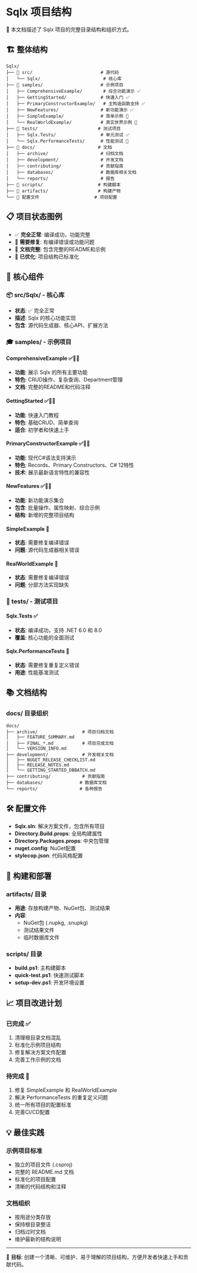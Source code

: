 # Sqlx 项目结构

📁 本文档描述了 Sqlx 项目的完整目录结构和组织方式。

## 🏗️ 整体结构

```
Sqlx/
├── 📂 src/                          # 源代码
│   └── Sqlx/                        # 核心库
├── 📂 samples/                      # 示例项目
│   ├── ComprehensiveExample/        # 综合功能演示 ✅
│   ├── GettingStarted/             # 快速入门 ✅
│   ├── PrimaryConstructorExample/   # 主构造函数支持 ✅
│   ├── NewFeatures/                # 新功能演示 ✅
│   ├── SimpleExample/              # 简单示例 🔧
│   └── RealWorldExample/           # 真实世界示例 🔧
├── 📂 tests/                       # 测试项目
│   ├── Sqlx.Tests/                 # 单元测试 ✅
│   └── Sqlx.PerformanceTests/      # 性能测试 🔧
├── 📂 docs/                        # 文档
│   ├── archive/                    # 归档文档
│   ├── development/                # 开发文档
│   ├── contributing/               # 贡献指南
│   ├── databases/                  # 数据库相关文档
│   └── reports/                    # 报告
├── 📂 scripts/                     # 构建脚本
├── 📂 artifacts/                   # 构建产物
└── 📄 配置文件                     # 项目配置
```

## 📋 项目状态图例

- ✅ **完全正常**: 编译成功，功能完整
- 🔧 **需要修复**: 有编译错误或功能问题
- 📝 **文档完整**: 包含完整的README和示例
- 🚀 **已优化**: 项目结构已标准化

## 🎯 核心组件

### 📦 src/Sqlx/ - 核心库
- **状态**: ✅ 完全正常
- **描述**: Sqlx 的核心功能实现
- **包含**: 源代码生成器、核心API、扩展方法

### 🎓 samples/ - 示例项目

#### ComprehensiveExample ✅📝🚀
- **功能**: 展示 Sqlx 的所有主要功能
- **特色**: CRUD操作、复杂查询、Department管理
- **文档**: 完整的README和代码注释

#### GettingStarted ✅📝🚀  
- **功能**: 快速入门教程
- **特色**: 基础CRUD、简单查询
- **适合**: 初学者和快速上手

#### PrimaryConstructorExample ✅📝🚀
- **功能**: 现代C#语法支持演示
- **特色**: Records、Primary Constructors、C# 12特性
- **技术**: 展示最新语言特性的兼容性

#### NewFeatures ✅📝🚀
- **功能**: 新功能演示集合
- **包含**: 批量操作、属性映射、综合示例
- **结构**: 新增的完整项目结构

#### SimpleExample 🔧
- **状态**: 需要修复编译错误
- **问题**: 源代码生成器相关错误

#### RealWorldExample 🔧
- **状态**: 需要修复编译错误  
- **问题**: 分部方法实现缺失

### 🧪 tests/ - 测试项目

#### Sqlx.Tests ✅
- **状态**: 编译成功，支持 .NET 6.0 和 8.0
- **覆盖**: 核心功能的全面测试

#### Sqlx.PerformanceTests 🔧
- **状态**: 需要修复重复定义错误
- **用途**: 性能基准测试

## 📚 文档结构

### docs/ 目录组织

```
docs/
├── archive/                 # 项目归档文档
│   ├── FEATURE_SUMMARY.md
│   ├── FINAL_*.md           # 项目完成文档
│   └── VERSION_INFO.md      
├── development/             # 开发相关文档
│   ├── NUGET_RELEASE_CHECKLIST.md
│   ├── RELEASE_NOTES.md
│   └── GETTING_STARTED_DBBATCH.md
├── contributing/            # 贡献指南
├── databases/              # 数据库文档
└── reports/                # 各种报告
```

## 🛠️ 配置文件

- **Sqlx.sln**: 解决方案文件，包含所有项目
- **Directory.Build.props**: 全局构建属性
- **Directory.Packages.props**: 中央包管理
- **nuget.config**: NuGet配置
- **stylecop.json**: 代码风格配置

## 🚀 构建和部署

### artifacts/ 目录
- **用途**: 存放构建产物、NuGet包、测试结果
- **内容**: 
  - NuGet包 (.nupkg, .snupkg)
  - 测试结果文件
  - 临时数据库文件

### scripts/ 目录
- **build.ps1**: 主构建脚本
- **quick-test.ps1**: 快速测试脚本
- **setup-dev.ps1**: 开发环境设置

## 📈 项目改进计划

### 已完成 ✅
1. 清理根目录文档混乱
2. 标准化示例项目结构
3. 修复解决方案文件配置
4. 完善工作示例的文档

### 待完成 🔧
1. 修复 SimpleExample 和 RealWorldExample
2. 解决 PerformanceTests 的重复定义问题
3. 统一所有项目的配置标准
4. 完善CI/CD配置

## 💡 最佳实践

### 示例项目标准
- 独立的项目文件 (.csproj)
- 完整的 README.md 文档
- 标准化的项目配置
- 清晰的代码结构和注释

### 文档组织
- 按用途分类存放
- 保持根目录整洁
- 归档过时文档
- 维护最新的结构说明

---

🎯 **目标**: 创建一个清晰、可维护、易于理解的项目结构，方便开发者快速上手和贡献代码。

